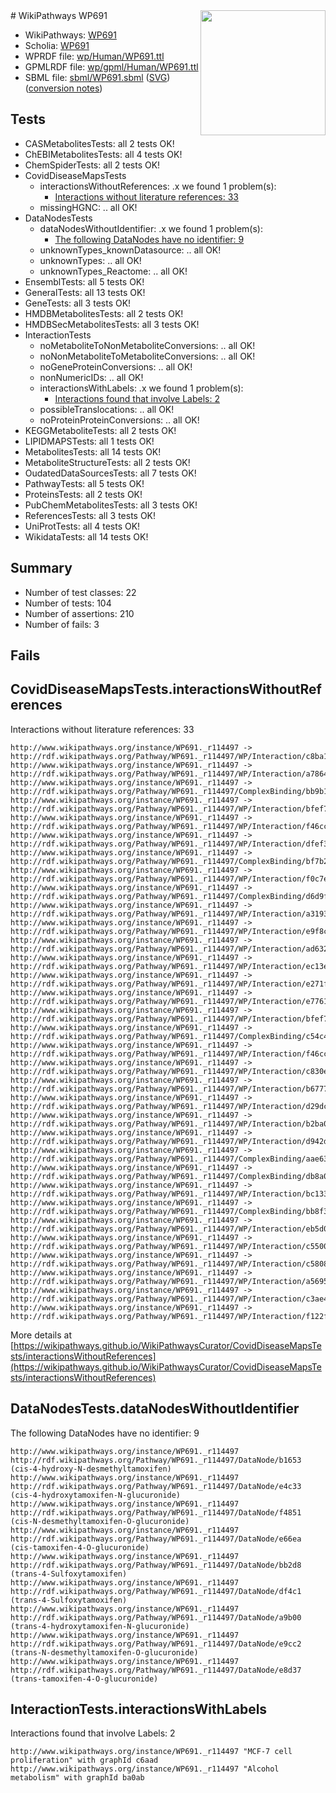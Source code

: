 <img style="float: right; width: 200px" src="../logo.png" />
# WikiPathways WP691

* WikiPathways: [WP691](https://identifiers.org/wikipathways:WP691)
* Scholia: [WP691](https://scholia.toolforge.org/wikipathways/WP691)
* WPRDF file: [wp/Human/WP691.ttl](../wp/Human/WP691.ttl)
* GPMLRDF file: [wp/gpml/Human/WP691.ttl](../wp/gpml/Human/WP691.ttl)
* SBML file: [sbml/WP691.sbml](../sbml/WP691.sbml) ([SVG](../sbml/WP691.svg)) ([conversion notes](../sbml/WP691.txt))

## Tests
* CASMetabolitesTests: all 2 tests OK!
* ChEBIMetabolitesTests: all 4 tests OK!
* ChemSpiderTests: all 2 tests OK!
* CovidDiseaseMapsTests
    * interactionsWithoutReferences: .x we found 1 problem(s):
        * [Interactions without literature references: 33](#9701cd22)
    * missingHGNC: .. all OK!
* DataNodesTests
    * dataNodesWithoutIdentifier: .x we found 1 problem(s):
        * [The following DataNodes have no identifier: 9](#d2d32fa8)
    * unknownTypes_knownDatasource: .. all OK!
    * unknownTypes: .. all OK!
    * unknownTypes_Reactome: .. all OK!
* EnsemblTests: all 5 tests OK!
* GeneralTests: all 13 tests OK!
* GeneTests: all 3 tests OK!
* HMDBMetabolitesTests: all 2 tests OK!
* HMDBSecMetabolitesTests: all 3 tests OK!
* InteractionTests
    * noMetaboliteToNonMetaboliteConversions: .. all OK!
    * noNonMetaboliteToMetaboliteConversions: .. all OK!
    * noGeneProteinConversions: .. all OK!
    * nonNumericIDs: .. all OK!
    * interactionsWithLabels: .x we found 1 problem(s):
        * [Interactions found that involve Labels: 2](#630d2679)
    * possibleTranslocations: .. all OK!
    * noProteinProteinConversions: .. all OK!
* KEGGMetaboliteTests: all 2 tests OK!
* LIPIDMAPSTests: all 1 tests OK!
* MetabolitesTests: all 14 tests OK!
* MetaboliteStructureTests: all 2 tests OK!
* OudatedDataSourcesTests: all 7 tests OK!
* PathwayTests: all 5 tests OK!
* ProteinsTests: all 2 tests OK!
* PubChemMetabolitesTests: all 3 tests OK!
* ReferencesTests: all 3 tests OK!
* UniProtTests: all 4 tests OK!
* WikidataTests: all 14 tests OK!


## Summary

* Number of test classes: 22
* Number of tests: 104
* Number of assertions: 210
* Number of fails: 3

## Fails

<a name="9701cd22" />

## CovidDiseaseMapsTests.interactionsWithoutReferences

Interactions without literature references: 33
```
http://www.wikipathways.org/instance/WP691._r114497 -> http://rdf.wikipathways.org/Pathway/WP691._r114497/WP/Interaction/c8ba1
http://www.wikipathways.org/instance/WP691._r114497 -> http://rdf.wikipathways.org/Pathway/WP691._r114497/WP/Interaction/a7864
http://www.wikipathways.org/instance/WP691._r114497 -> http://rdf.wikipathways.org/Pathway/WP691._r114497/ComplexBinding/bb9b1
http://www.wikipathways.org/instance/WP691._r114497 -> http://rdf.wikipathways.org/Pathway/WP691._r114497/WP/Interaction/bfef7_2
http://www.wikipathways.org/instance/WP691._r114497 -> http://rdf.wikipathways.org/Pathway/WP691._r114497/WP/Interaction/f46cc_2
http://www.wikipathways.org/instance/WP691._r114497 -> http://rdf.wikipathways.org/Pathway/WP691._r114497/WP/Interaction/dfef3
http://www.wikipathways.org/instance/WP691._r114497 -> http://rdf.wikipathways.org/Pathway/WP691._r114497/ComplexBinding/bf7b2
http://www.wikipathways.org/instance/WP691._r114497 -> http://rdf.wikipathways.org/Pathway/WP691._r114497/WP/Interaction/f0c7e
http://www.wikipathways.org/instance/WP691._r114497 -> http://rdf.wikipathways.org/Pathway/WP691._r114497/ComplexBinding/d6d9f
http://www.wikipathways.org/instance/WP691._r114497 -> http://rdf.wikipathways.org/Pathway/WP691._r114497/WP/Interaction/a3193
http://www.wikipathways.org/instance/WP691._r114497 -> http://rdf.wikipathways.org/Pathway/WP691._r114497/WP/Interaction/e9f8c
http://www.wikipathways.org/instance/WP691._r114497 -> http://rdf.wikipathways.org/Pathway/WP691._r114497/WP/Interaction/ad632
http://www.wikipathways.org/instance/WP691._r114497 -> http://rdf.wikipathways.org/Pathway/WP691._r114497/WP/Interaction/ec13e
http://www.wikipathways.org/instance/WP691._r114497 -> http://rdf.wikipathways.org/Pathway/WP691._r114497/WP/Interaction/e271f
http://www.wikipathways.org/instance/WP691._r114497 -> http://rdf.wikipathways.org/Pathway/WP691._r114497/WP/Interaction/e7761
http://www.wikipathways.org/instance/WP691._r114497 -> http://rdf.wikipathways.org/Pathway/WP691._r114497/WP/Interaction/bfef7_1
http://www.wikipathways.org/instance/WP691._r114497 -> http://rdf.wikipathways.org/Pathway/WP691._r114497/ComplexBinding/c54c4
http://www.wikipathways.org/instance/WP691._r114497 -> http://rdf.wikipathways.org/Pathway/WP691._r114497/WP/Interaction/f46cc_1
http://www.wikipathways.org/instance/WP691._r114497 -> http://rdf.wikipathways.org/Pathway/WP691._r114497/WP/Interaction/c830e
http://www.wikipathways.org/instance/WP691._r114497 -> http://rdf.wikipathways.org/Pathway/WP691._r114497/WP/Interaction/b6777
http://www.wikipathways.org/instance/WP691._r114497 -> http://rdf.wikipathways.org/Pathway/WP691._r114497/WP/Interaction/d29dc
http://www.wikipathways.org/instance/WP691._r114497 -> http://rdf.wikipathways.org/Pathway/WP691._r114497/WP/Interaction/b2ba0
http://www.wikipathways.org/instance/WP691._r114497 -> http://rdf.wikipathways.org/Pathway/WP691._r114497/WP/Interaction/d942d
http://www.wikipathways.org/instance/WP691._r114497 -> http://rdf.wikipathways.org/Pathway/WP691._r114497/ComplexBinding/aae63
http://www.wikipathways.org/instance/WP691._r114497 -> http://rdf.wikipathways.org/Pathway/WP691._r114497/ComplexBinding/db8a0
http://www.wikipathways.org/instance/WP691._r114497 -> http://rdf.wikipathways.org/Pathway/WP691._r114497/WP/Interaction/bc133
http://www.wikipathways.org/instance/WP691._r114497 -> http://rdf.wikipathways.org/Pathway/WP691._r114497/ComplexBinding/bb8f3
http://www.wikipathways.org/instance/WP691._r114497 -> http://rdf.wikipathways.org/Pathway/WP691._r114497/WP/Interaction/eb5d0
http://www.wikipathways.org/instance/WP691._r114497 -> http://rdf.wikipathways.org/Pathway/WP691._r114497/WP/Interaction/c5500
http://www.wikipathways.org/instance/WP691._r114497 -> http://rdf.wikipathways.org/Pathway/WP691._r114497/WP/Interaction/c5808
http://www.wikipathways.org/instance/WP691._r114497 -> http://rdf.wikipathways.org/Pathway/WP691._r114497/WP/Interaction/a5695
http://www.wikipathways.org/instance/WP691._r114497 -> http://rdf.wikipathways.org/Pathway/WP691._r114497/WP/Interaction/c3ae4
http://www.wikipathways.org/instance/WP691._r114497 -> http://rdf.wikipathways.org/Pathway/WP691._r114497/WP/Interaction/f122f
```

More details at [https://wikipathways.github.io/WikiPathwaysCurator/CovidDiseaseMapsTests/interactionsWithoutReferences](https://wikipathways.github.io/WikiPathwaysCurator/CovidDiseaseMapsTests/interactionsWithoutReferences)

<a name="d2d32fa8" />

## DataNodesTests.dataNodesWithoutIdentifier

The following DataNodes have no identifier: 9
```
http://www.wikipathways.org/instance/WP691._r114497 http://rdf.wikipathways.org/Pathway/WP691._r114497/DataNode/b1653 (cis-4-hydroxy-N-desmethyltamoxifen)
http://www.wikipathways.org/instance/WP691._r114497 http://rdf.wikipathways.org/Pathway/WP691._r114497/DataNode/e4c33 (cis-4-hydroxytamoxifen-N-glucuronide)
http://www.wikipathways.org/instance/WP691._r114497 http://rdf.wikipathways.org/Pathway/WP691._r114497/DataNode/f4851 (cis-N-desmethyltamoxifen-O-glucuronide)
http://www.wikipathways.org/instance/WP691._r114497 http://rdf.wikipathways.org/Pathway/WP691._r114497/DataNode/e66ea (cis-tamoxifen-4-O-glucuronide)
http://www.wikipathways.org/instance/WP691._r114497 http://rdf.wikipathways.org/Pathway/WP691._r114497/DataNode/bb2d8 (trans-4-Sulfoxytamoxifen)
http://www.wikipathways.org/instance/WP691._r114497 http://rdf.wikipathways.org/Pathway/WP691._r114497/DataNode/df4c1 (trans-4-Sulfoxytamoxifen)
http://www.wikipathways.org/instance/WP691._r114497 http://rdf.wikipathways.org/Pathway/WP691._r114497/DataNode/a9b00 (trans-4-hydroxytamoxifen-N-glucuronide)
http://www.wikipathways.org/instance/WP691._r114497 http://rdf.wikipathways.org/Pathway/WP691._r114497/DataNode/e9cc2 (trans-N-desmethyltamoxifen-O-glucuronide)
http://www.wikipathways.org/instance/WP691._r114497 http://rdf.wikipathways.org/Pathway/WP691._r114497/DataNode/e8d37 (trans-tamoxifen-4-O-glucuronide)
```

<a name="630d2679" />

## InteractionTests.interactionsWithLabels

Interactions found that involve Labels: 2
```
http://www.wikipathways.org/instance/WP691._r114497 "MCF-7 cell proliferation" with graphId c6aad
http://www.wikipathways.org/instance/WP691._r114497 "Alcohol metabolism" with graphId ba0ab
```

